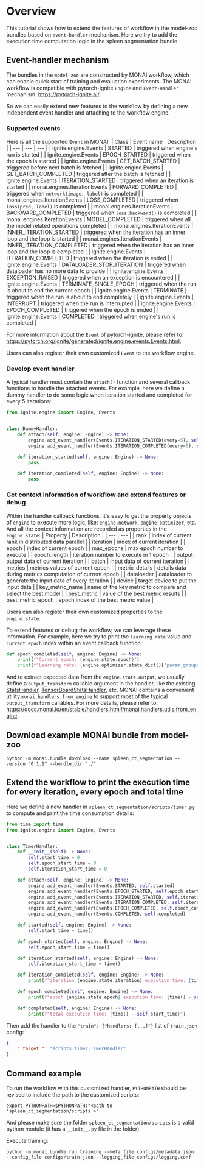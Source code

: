 # Overview
This tutorial shows how to extend the features of workflow in the model-zoo bundles based on `event-handler` mechanism.
Here we try to add the execution time computation logic in the spleen segmentation bundle.

## Event-handler mechanism
The bundles in the `model-zoo` are constructed by MONAI workflow, which can enable quick start of training and evaluation experiments.
The MONAI workflow is compatible with pytorch-ignite `Engine` and `Event-Handler` mechanism: https://pytorch-ignite.ai/.

So we can easily extend new features to the workflow by defining a new independent event handler and attaching to the workflow engine.

### Supported events
Here is all the supported `Event` in MONAI:
| Class | Event name | Description |
| --- | --- | --- |
| ignite.engine.Events | STARTED | triggered when engine's run is started |
| ignite.engine.Events | EPOCH_STARTED | triggered when the epoch is started |
| ignite.engine.Events | GET_BATCH_STARTED | triggered before next batch is fetched |
| ignite.engine.Events | GET_BATCH_COMPLETED | triggered after the batch is fetched |
| ignite.engine.Events | ITERATION_STARTED | triggered when an iteration is started |
| monai.engines.IterationEvents | FORWARD_COMPLETED | triggered when `network(image, label)` is completed |
| monai.engines.IterationEvents | LOSS_COMPLETED | triggered when `loss(pred, label)` is completed |
| monai.engines.IterationEvents | BACKWARD_COMPLETED | triggered when `loss.backward()` is completed |
| monai.engines.IterationEvents | MODEL_COMPLETED | triggered when all the model related operations completed |
| monai.engines.IterationEvents | INNER_ITERATION_STARTED | triggered when the iteration has an inner loop and the loop is started |
| monai.engines.IterationEvents | INNER_ITERATION_COMPLETED | triggered when the iteration has an inner loop and the loop is completed |
| ignite.engine.Events | ITERATION_COMPLETED | triggered when the iteration is ended |
| ignite.engine.Events | DATALOADER_STOP_ITERATION | triggered when dataloader has no more data to provide |
| ignite.engine.Events | EXCEPTION_RAISED | triggered when an exception is encountered |
| ignite.engine.Events | TERMINATE_SINGLE_EPOCH | triggered when the run is about to end the current epoch |
| ignite.engine.Events | TERMINATE | triggered when the run is about to end completely |
| ignite.engine.Events | INTERRUPT | triggered when the run is interrupted |
| ignite.engine.Events | EPOCH_COMPLETED | triggered when the epoch is ended |
| ignite.engine.Events | COMPLETED | triggered when engine's run is completed |

For more information about the `Event` of pytorch-ignite, please refer to:
https://pytorch.org/ignite/generated/ignite.engine.events.Events.html.

Users can also register their own customized `Event` to the workflow engine.

### Develop event handler
A typical handler must contain the `attach()` function and several callback functions to handle the attached events.
For example, here we define a dummy handler to do some logic when iteration started and completed for every 5 iterations:
```py
from ignite.engine import Engine, Events


class DummyHandler:
    def attach(self, engine: Engine) -> None:
        engine.add_event_handler(Events.ITERATION_STARTED(every=5), self.iteration_started)
        engine.add_event_handler(Events.ITERATION_COMPLETED(every=5), self.iteration_completed)

    def iteration_started(self, engine: Engine) -> None:
        pass

    def iteration_completed(self, engine: Engine) -> None:
        pass
```

### Get context information of workflow and extend features or debug
Within the handler callback functions, it's easy to get the property objects of `engine` to execute more logic,
like: `engine.network`, `engine.optimizer`, etc. And all the context information are recorded as properties in the `engine.state`:
| Property | Description |
| --- | --- |
| rank | index of current rank in distributed data parallel |
| iteration | index of current iteration |
| epoch | index of current epoch |
| max_epochs | max epoch number to execute |
| epoch_length | iteration number to execute in 1 epoch |
| output | output data of current iteration |
| batch | input data of current iteration |
| metrics | metrics values of current epoch |
| metric_details | details data during metrics computation of current epoch |
| dataloader | dataloader to generate the input data of every iteration |
| device | target device to put the input data |
| key_metric_name | name of the key metric to compare and select the best model |
| best_metric | value of the best metric results |
| best_metric_epoch | epoch index of the best metric value |

Users can also register their own customized properties to the `engine.state`.

To extend features or debug the workflow, we can leverage these information.
For example, here we try to print the `learning rate` value and `current epoch` index within an event callback function:
```py
def epoch_completed(self, engine: Engine) -> None:
    print(f"Current epoch: {engine.state.epoch}")
    print(f"Learning rate: {engine.optimizer.state_dict()['param_groups'][0]['lr']}")
```

And to extract expected data from the `engine.state.output`, we usually define a `output_transform` callable argument in the handler,
like the existing [StatsHandler](https://docs.monai.io/en/stable/handlers.html#monai.handlers.StatsHandler), [TensorBoardStatsHandler](https://docs.monai.io/en/stable/handlers.html#monai.handlers.TensorBoardStatsHandler), etc.
MONAI contains a convenient utility `monai.handlers.from_engine` to support most of the typical `output_transform` callables.
For more details, please refer to: https://docs.monai.io/en/stable/handlers.html#monai.handlers.utils.from_engine.

## Download example MONAI bundle from model-zoo
```
python -m monai.bundle download --name spleen_ct_segmentation --version "0.1.1" --bundle_dir "./"
```

## Extend the workflow to print the execution time for every iteration, every epoch and total time
Here we define a new handler in `spleen_ct_segmentation/scripts/timer.py` to compute and print the time consumption details:
```py
from time import time
from ignite.engine import Engine, Events


class TimerHandler:
    def __init__(self) -> None:
        self.start_time = 0
        self.epoch_start_time = 0
        self.iteration_start_time = 0

    def attach(self, engine: Engine) -> None:
        engine.add_event_handler(Events.STARTED, self.started)
        engine.add_event_handler(Events.EPOCH_STARTED, self.epoch_started)
        engine.add_event_handler(Events.ITERATION_STARTED, self.iteration_started)
        engine.add_event_handler(Events.ITERATION_COMPLETED, self.iteration_completed)
        engine.add_event_handler(Events.EPOCH_COMPLETED, self.epoch_completed)
        engine.add_event_handler(Events.COMPLETED, self.completed)

    def started(self, engine: Engine) -> None:
        self.start_time = time()

    def epoch_started(self, engine: Engine) -> None:
        self.epoch_start_time = time()

    def iteration_started(self, engine: Engine) -> None:
        self.iteration_start_time = time()

    def iteration_completed(self, engine: Engine) -> None:
        print(f"iteration {engine.state.iteration} execution time: {time() - self.iteration_start_time}")

    def epoch_completed(self, engine: Engine) -> None:
        print(f"epoch {engine.state.epoch} execution time: {time() - self.epoch_start_time}")

    def completed(self, engine: Engine) -> None:
        print(f"total execution time: {time() - self.start_time}")
```
Then add the handler to the `"train": {"handlers: [...]"}` list of `train.json` config:
```json
{
    "_target_": "scripts.timer.TimerHandler"
}
```

## Command example
To run the workflow with this customized handler, `PYTHONPATH` should be revised to include the path to the customized scripts:
```
export PYTHONPATH=$PYTHONPATH:"<path to 'spleen_ct_segmentation/scripts'>"
```
And please make sure the folder `spleen_ct_segmentation/scripts` is a valid python module (it has a `__init__.py` file in the folder).

Execute training:

```
python -m monai.bundle run training --meta_file configs/metadata.json --config_file configs/train.json --logging_file configs/logging.conf
```
